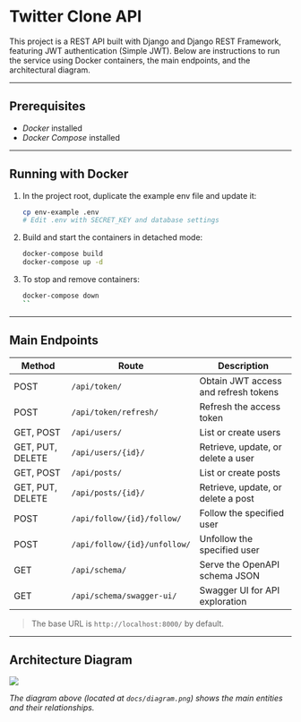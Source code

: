 # Twitter Clone API

This project is a REST API built with Django and Django REST Framework, featuring JWT authentication (Simple JWT). Below are instructions to run the service using Docker containers, the main endpoints, and the architectural diagram.

---

## Prerequisites

- *Docker* installed
- *Docker Compose* installed

---

## Running with Docker

1. In the project root, duplicate the example env file and update it:
   ```bash
   cp env-example .env
   # Edit .env with SECRET_KEY and database settings
   ```

2. Build and start the containers in detached mode:
   ```bash
   docker-compose build
   docker-compose up -d
   ```

3. To stop and remove containers:
   ```bash
   docker-compose down
   ``

---

## Main Endpoints

| Method           | Route                        | Description                            |
|------------------|------------------------------|----------------------------------------|
| POST             | `/api/token/`                | Obtain JWT access and refresh tokens   |
| POST             | `/api/token/refresh/`        | Refresh the access token               |
| GET, POST        | `/api/users/`                | List or create users                   |
| GET, PUT, DELETE | `/api/users/{id}/`           | Retrieve, update, or delete a user     |
| GET, POST        | `/api/posts/`                | List or create posts                   |
| GET, PUT, DELETE | `/api/posts/{id}/`           | Retrieve, update, or delete a post     |
| POST             | `/api/follow/{id}/follow/`   | Follow the specified user              |
| POST             | `/api/follow/{id}/unfollow/` | Unfollow the specified user            |
| GET              | `/api/schema/`               | Serve the OpenAPI schema JSON          |
| GET              | `/api/schema/swagger-ui/`    | Swagger UI for API exploration         |

> The base URL is `http://localhost:8000/` by default.

---

## Architecture Diagram

![](docs/diagram.png)

*The diagram above (located at `docs/diagram.png`) shows the main entities and their relationships.*